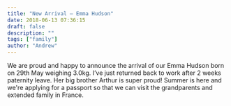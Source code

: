 ```yaml
---
title: "New Arrival – Emma Hudson"
date: 2018-06-13 07:36:15
draft: false
description: ""
tags: ["family"]
author: "Andrew"
---
```


We are proud and happy to announce the arrival of our Emma Hudson born on 29th May weighing 3.0kg. I’ve just returned back to work after 2 weeks paternity leave. Her big brother Arthur is super proud! Summer is here and we're applying for a passport so that we can visit the grandparents and extended family in France.

